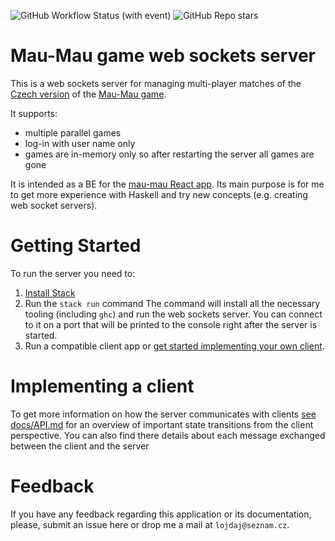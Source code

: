 ![GitHub Workflow Status (with event)](https://img.shields.io/github/actions/workflow/status/JiriLojda/mau-mau-server/buildAndTest.yml)
![GitHub Repo stars](https://img.shields.io/github/stars/JiriLojda/mau-mau-server?style=social)

# Mau-Mau game web sockets server

This is a web sockets server for managing multi-player matches of the [Czech version](https://en.wikipedia.org/wiki/Mau-Mau_(card_game)#Czech_Republic) of the [Mau-Mau game](https://en.wikipedia.org/wiki/Mau-Mau_(card_game)).

It supports:
* multiple parallel games
* log-in with user name only
* games are in-memory only so after restarting the server all games are gone

It is intended as a BE for the [mau-mau React app](https://github.com/juliamariachkina/mau-mau). Its main purpose is for me to get more experience with Haskell and try new concepts (e.g. creating web socket servers).

# Getting Started

To run the server you need to:
1. [Install Stack](https://docs.haskellstack.org/en/stable/#how-to-install-stack)
1. Run the `stack run` command
The command will install all the necessary tooling (including `ghc`) and run the web sockets server. You can connect to it on a port that will be printed to the console right after the server is started.
1. Run a compatible client app or [get started implementing your own client](#implementing-a-client).

# Implementing a client

To get more information on how the server communicates with clients [see docs/API.md](docs/API.md) for an overview of important state transitions from the client perspective.
You can also find there details about each message exchanged between the client and the server

# Feedback

If you have any feedback regarding this application or its documentation, please, submit an issue here or drop me a mail at `lojdaj@seznam.cz`.
